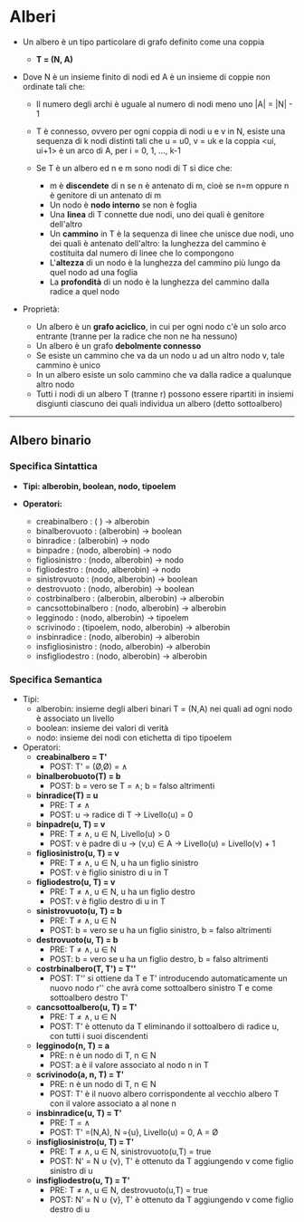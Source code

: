 <h1> Alberi </h1>

* Un albero è un tipo particolare di grafo definito come una coppia
  * **T = (N, A)**
* Dove N è un insieme finito di nodi ed A è un insieme di coppie non ordinate tali che:
  * Il numero degli archi è uguale al numero di nodi meno uno |A| = |N| - 1
  * T è connesso, ovvero per ogni coppia di nodi u e v in N, esiste una sequenza di k nodi distinti tali che u = u0, v = uk e la coppia <ui, ui+1> è un arco di A, per i = 0, 1, ..., k-1

  
  * Se T è un albero ed n e m sono nodi di T si dice che:
    * m è **discendete** di n se n è antenato di m, cioè se n=m oppure n è genitore di un antenato di m
    * Un nodo è **nodo interno** se non è foglia
    * Una **linea** di T connette due nodi, uno dei quali è genitore dell'altro
    * Un **cammino** in T è la sequenza di linee che unisce due nodi, uno dei quali è antenato dell'altro: la lunghezza del cammino è costituita dal numero di linee che lo compongono
    * L'**altezza** di un nodo è la lunghezza del cammino più lungo da quel nodo ad una foglia
    * La **profondità** di un nodo è la lunghezza del cammino dalla radice a quel nodo
  

* Proprietà:
  * Un albero è un **grafo aciclico**, in cui per ogni nodo c'è un solo arco entrante (tranne per la radice che non ne ha nessuno)
  * Un albero è un grafo **debolmente connesso**
  * Se esiste un cammino che va da un nodo u ad un altro nodo v, tale cammino è unico
  * In un albero esiste un solo cammino che va dalla radice a qualunque altro nodo
  * Tutti i nodi di un albero T (tranne r) possono essere ripartiti in insiemi disgiunti ciascuno dei quali individua un albero (detto sottoalbero)

___
<h2> Albero binario </h2>

### Specifica Sintattica

* **Tipi: alberobin, boolean, nodo, tipoelem**

* **Operatori:**
    * creabinalbero : ( ) → alberobin
    * binalberovuoto : (alberobin) → boolean
    * binradice : (alberobin) → nodo
    * binpadre : (nodo, alberobin) → nodo
    * figliosinistro : (nodo, alberobin) → nodo
    * figliodestro : (nodo, alberobin) → nodo
    * sinistrovuoto : (nodo, alberobin) → boolean
    * destrovuoto : (nodo, alberobin) → boolean
    * costrbinalbero : (alberobin, alberobin) → alberobin
    * cancsottobinalbero : (nodo, alberobin) → alberobin
    * legginodo : (nodo, alberobin) → tipoelem
    * scrivinodo : (tipoelem, nodo, alberobin) → alberobin
    * insbinradice : (nodo, alberobin) → alberobin
    * insfigliosinistro : (nodo, alberobin) → alberobin
    * insfigliodestro : (nodo, alberobin) → alberobin

 
### Specifica Semantica
* Tipi:
  * alberobin: insieme degli alberi binari T = (N,A) nei quali ad ogni nodo è associato un livello
  * boolean: insieme dei valori di verità
  * nodo: insieme dei nodi con etichetta di tipo tipoelem
* Operatori:
  * **creabinalbero = T'** 
    * POST: T' = (Ø,Ø) = ∧
  * **binalberobuoto(T) = b**
    * POST: b = vero se T = ∧; b = falso altrimenti
  * **binradice(T) = u**
    * PRE: T ≠ ∧
    * POST: u → radice di T → Livello(u) = 0
  * **binpadre(u, T) = v**
    * PRE: T ≠ ∧, u ∈ N, Livello(u) > 0
    * POST: v è padre di u → (v,u) ∈ A → Livello(u) = Livello(v) + 1
  * **figliosinistro(u, T) = v**
    * PRE: T ≠ ∧, u ∈ N, u ha un figlio sinistro
    * POST: v è figlio sinistro di u in T
  * **figliodestro(u, T) = v**
    * PRE: T ≠ ∧, u ∈ N, u ha un figlio destro
    * POST: v è figlio destro di u in T
  * **sinistrovuoto(u, T) = b**
    * PRE: T ≠ ∧, u ∈ N
    * POST: b = vero se u ha un figlio sinistro, b = falso altrimenti
  * **destrovuoto(u, T) = b**
    * PRE: T ≠ ∧, u ∈ N
    * POST: b = vero se u ha un figlio destro, b = falso altrimenti
  * **costrbinalbero(T, T') = T''**
    * POST: T'' si ottiene da T e T' introducendo automaticamente un nuovo nodo r'' che avrà come sottoalbero sinistro T e come sottoalbero destro T'
  * **cancsottoalbero(u, T) = T'**
    * PRE: T ≠ ∧, u ∈ N
    * POST: T' è ottenuto da T eliminando il sottoalbero di radice u, con tutti i suoi discendenti
  * **legginodo(n, T) = a**
    * PRE: n è un nodo di T, n ∈ N
    * POST: a è il valore associato al nodo n in T
  * **scrivinodo(a, n, T) = T'**
    * PRE: n è un nodo di T, n ∈ N
    * POST: T' è il nuovo albero corrispondente al vecchio albero T con il valore associato a al none n
  * **insbinradice(u, T) = T'**
    * PRE: T = ∧
    * POST: T' =(N,A), N ={u}, Livello(u) = 0, A = Ø
  * **insfigliosinistro(u, T) = T'**
    * PRE: T ≠ ∧, u ∈ N, sinistrovuoto(u,T) = true
    * POST: N' = N ∪ {v}, T' è ottenuto da T aggiungendo v come figlio sinistro di u
  * **insfigliodestro(u, T) = T'**
    * PRE: T ≠ ∧, u ∈ N, destrovuoto(u,T) = true
    * POST: N' = N ∪ {v}, T' è ottenuto da T aggiungendo v come figlio destro di u
